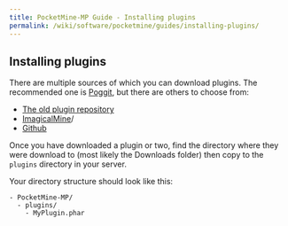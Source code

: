 ```yaml
---
title: PocketMine-MP Guide - Installing plugins
permalink: /wiki/software/pocketmine/guides/installing-plugins/
---
```

## Installing plugins

There are multiple sources of which you can download plugins. The recommended one is [Poggit](http://poggit.pmmp.io/pi), but there are others to choose from:

* [The old plugin repository](http://plugins.pocketmine.net)  
* [ImagicalMine](https://imgcl.co/plugins/)/ 
* [Github](https://github.com/search?l=PHP&q=pocketmine+plugin&type=Repositories&utf8=✓)  

Once you have downloaded a plugin or two, find the directory where they were download to (most likely the Downloads folder) then copy to the `plugins` directory in your server.

Your directory structure should look like this:
```
- PocketMine-MP/
  - plugins/
    - MyPlugin.phar
```
  
